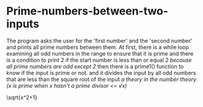 # Prime-numbers-between-two-inputs
The program asks the user for the 'first number' and the 'second number' and prints all prime numbers between them.
At first, there is a while loop examining all odd numbers in the range to ensure that it is  prime
and there is a condition to print 2 if the start number is less than or equal 2
_because all prime numbers are odd except 2_
then there is a prime1() function to know if the input is prime or not.
and it divides the input by all odd numbers that are less than the square root of the input
_a theory in the number theory (x is prime when x hasn't a prime divisor <= √x)_

\sqrt{x^2+1}
